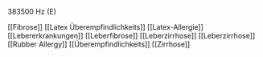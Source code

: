 383500 Hz (E)

[[Fibrose]]
[[Latex Überempfindlichkeits]]
[[Latex-Allergie]]
[[Lebererkrankungen]]
[[Leberfibrose]]
[[Leberzirrhose]]
[[Leberzirrhose]]
[[Rubber Allergy]]
[[Überempfindlichkeits]]
[[Zirrhose]]